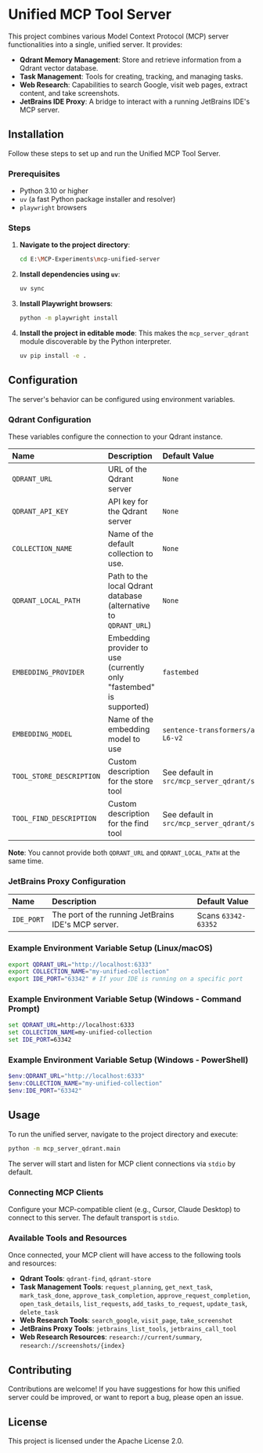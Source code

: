 # Unified MCP Tool Server

This project combines various Model Context Protocol (MCP) server functionalities into a single, unified server. It provides:

-   **Qdrant Memory Management**: Store and retrieve information from a Qdrant vector database.
-   **Task Management**: Tools for creating, tracking, and managing tasks.
-   **Web Research**: Capabilities to search Google, visit web pages, extract content, and take screenshots.
-   **JetBrains IDE Proxy**: A bridge to interact with a running JetBrains IDE's MCP server.

## Installation

Follow these steps to set up and run the Unified MCP Tool Server.

### Prerequisites

-   Python 3.10 or higher
-   `uv` (a fast Python package installer and resolver)
-   `playwright` browsers

### Steps

1.  **Navigate to the project directory**:
    ```bash
    cd E:\MCP-Experiments\mcp-unified-server
    ```

2.  **Install dependencies using `uv`**:
    ```bash
    uv sync
    ```

3.  **Install Playwright browsers**:
    ```bash
    python -m playwright install
    ```

4.  **Install the project in editable mode**:
    This makes the `mcp_server_qdrant` module discoverable by the Python interpreter.
    ```bash
    uv pip install -e .
    ```

## Configuration

The server's behavior can be configured using environment variables.

### Qdrant Configuration

These variables configure the connection to your Qdrant instance.

| Name                     | Description                                                         | Default Value                                                     |
| :----------------------- | :------------------------------------------------------------------ | :---------------------------------------------------------------- |
| `QDRANT_URL`             | URL of the Qdrant server                                            | `None`                                                            |
| `QDRANT_API_KEY`         | API key for the Qdrant server                                       | `None`                                                            |
| `COLLECTION_NAME`        | Name of the default collection to use.                              | `None`                                                            |
| `QDRANT_LOCAL_PATH`      | Path to the local Qdrant database (alternative to `QDRANT_URL`)     | `None`                                                            |
| `EMBEDDING_PROVIDER`     | Embedding provider to use (currently only "fastembed" is supported) | `fastembed`                                                       |
| `EMBEDDING_MODEL`        | Name of the embedding model to use                                  | `sentence-transformers/all-MiniLM-L6-v2`                          |
| `TOOL_STORE_DESCRIPTION` | Custom description for the store tool                               | See default in `src/mcp_server_qdrant/settings.py`                |
| `TOOL_FIND_DESCRIPTION`  | Custom description for the find tool                                | See default in `src/mcp_server_qdrant/settings.py`                |

**Note**: You cannot provide both `QDRANT_URL` and `QDRANT_LOCAL_PATH` at the same time.

### JetBrains Proxy Configuration

| Name      | Description                                     | Default Value |
| :-------- | :---------------------------------------------- | :------------ |
| `IDE_PORT`| The port of the running JetBrains IDE's MCP server. | Scans `63342-63352` |

### Example Environment Variable Setup (Linux/macOS)

```bash
export QDRANT_URL="http://localhost:6333"
export COLLECTION_NAME="my-unified-collection"
export IDE_PORT="63342" # If your IDE is running on a specific port
```

### Example Environment Variable Setup (Windows - Command Prompt)

```cmd
set QDRANT_URL=http://localhost:6333
set COLLECTION_NAME=my-unified-collection
set IDE_PORT=63342
```

### Example Environment Variable Setup (Windows - PowerShell)

```powershell
$env:QDRANT_URL="http://localhost:6333"
$env:COLLECTION_NAME="my-unified-collection"
$env:IDE_PORT="63342"
```

## Usage

To run the unified server, navigate to the project directory and execute:

```bash
python -m mcp_server_qdrant.main
```

The server will start and listen for MCP client connections via `stdio` by default.

### Connecting MCP Clients

Configure your MCP-compatible client (e.g., Cursor, Claude Desktop) to connect to this server. The default transport is `stdio`.

### Available Tools and Resources

Once connected, your MCP client will have access to the following tools and resources:

-   **Qdrant Tools**: `qdrant-find`, `qdrant-store`
-   **Task Management Tools**: `request_planning`, `get_next_task`, `mark_task_done`, `approve_task_completion`, `approve_request_completion`, `open_task_details`, `list_requests`, `add_tasks_to_request`, `update_task`, `delete_task`
-   **Web Research Tools**: `search_google`, `visit_page`, `take_screenshot`
-   **JetBrains Proxy Tools**: `jetbrains_list_tools`, `jetbrains_call_tool`
-   **Web Research Resources**: `research://current/summary`, `research://screenshots/{index}`

## Contributing

Contributions are welcome! If you have suggestions for how this unified server could be improved, or want to report a bug, please open an issue.

## License

This project is licensed under the Apache License 2.0.
